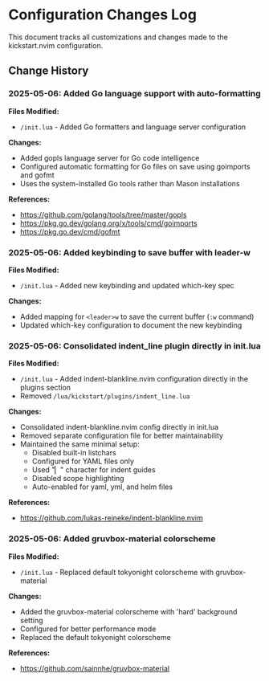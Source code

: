 # Configuration Changes Log

This document tracks all customizations and changes made to the kickstart.nvim configuration.

## Change History

### 2025-05-06: Added Go language support with auto-formatting

**Files Modified:**
- `/init.lua` - Added Go formatters and language server configuration

**Changes:**
- Added gopls language server for Go code intelligence
- Configured automatic formatting for Go files on save using goimports and gofmt
- Uses the system-installed Go tools rather than Mason installations

**References:**
- https://github.com/golang/tools/tree/master/gopls
- https://pkg.go.dev/golang.org/x/tools/cmd/goimports
- https://pkg.go.dev/cmd/gofmt

### 2025-05-06: Added keybinding to save buffer with leader-w

**Files Modified:**
- `/init.lua` - Added new keybinding and updated which-key spec

**Changes:**
- Added mapping for `<leader>w` to save the current buffer (`:w` command)
- Updated which-key configuration to document the new keybinding

### 2025-05-06: Consolidated indent_line plugin directly in init.lua

**Files Modified:**
- `/init.lua` - Added indent-blankline.nvim configuration directly in the plugins section
- Removed `/lua/kickstart/plugins/indent_line.lua`

**Changes:**
- Consolidated indent-blankline.nvim config directly in init.lua
- Removed separate configuration file for better maintainability
- Maintained the same minimal setup:
  - Disabled built-in listchars
  - Configured for YAML files only
  - Used "▏" character for indent guides
  - Disabled scope highlighting
  - Auto-enabled for yaml, yml, and helm files

**References:**
- https://github.com/lukas-reineke/indent-blankline.nvim

### 2025-05-06: Added gruvbox-material colorscheme

**Files Modified:**
- `/init.lua` - Replaced default tokyonight colorscheme with gruvbox-material

**Changes:**
- Added the gruvbox-material colorscheme with 'hard' background setting
- Configured for better performance mode
- Replaced the default tokyonight colorscheme

**References:**
- https://github.com/sainnhe/gruvbox-material

<!--
Format for each entry:
### YYYY-MM-DD: Brief description of change

**Files Modified:**
- `/path/to/file.lua`

**Changes:**
- Detailed description of what was changed and why
- Any plugins added or removed
- Any key mappings added or modified

**References:**
- Any relevant links, plugin URLs, or documentation references
-->

<!-- Add new changes at the top of this section -->